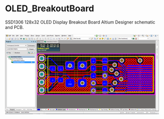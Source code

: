 # OLED_BreakoutBoard
SSD1306 128x32 OLED Display Breakout Board Altium Designer schematic and PCB.

![](OLED_128x32.PNG)
